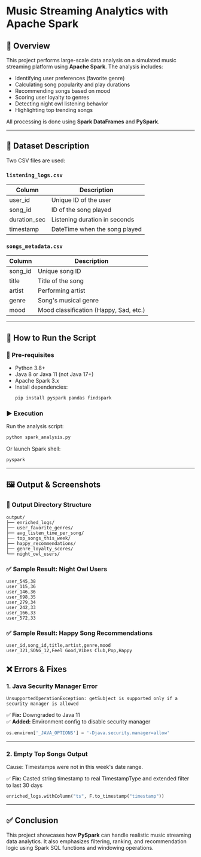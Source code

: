 # Music Streaming Analytics with Apache Spark

## 📘 Overview

This project performs large-scale data analysis on a simulated music streaming platform using **Apache Spark**. The analysis includes:
- Identifying user preferences (favorite genre)
- Calculating song popularity and play durations
- Recommending songs based on mood
- Scoring user loyalty to genres
- Detecting night owl listening behavior
- Highlighting top trending songs

All processing is done using **Spark DataFrames** and **PySpark**.

---

## 📂 Dataset Description

Two CSV files are used:

### `listening_logs.csv`
| Column       | Description                    |
|--------------|--------------------------------|
| user_id      | Unique ID of the user          |
| song_id      | ID of the song played          |
| duration_sec | Listening duration in seconds  |
| timestamp    | DateTime when the song played  |

### `songs_metadata.csv`
| Column    | Description                  |
|-----------|------------------------------|
| song_id   | Unique song ID               |
| title     | Title of the song            |
| artist    | Performing artist            |
| genre     | Song's musical genre         |
| mood      | Mood classification (Happy, Sad, etc.) |

---

## 🏁 How to Run the Script

### 🔧 Pre-requisites
- Python 3.8+
- Java 8 or Java 11 (not Java 17+)
- Apache Spark 3.x
- Install dependencies:
  ```bash
  pip install pyspark pandas findspark
  ```

### ▶️ Execution
Run the analysis script:
```bash
python spark_analysis.py
```

Or launch Spark shell:
```bash
pyspark
```

---

## 🖼️ Output & Screenshots

### 📁 Output Directory Structure
```
output/
├── enriched_logs/
├── user_favorite_genres/
├── avg_listen_time_per_song/
├── top_songs_this_week/
├── happy_recommendations/
├── genre_loyalty_scores/
└── night_owl_users/
```

### ✅ Sample Result: Night Owl Users
```csv
user_545,38
user_115,36
user_146,36
user_698,35
user_279,34
user_242,33
user_166,33
user_572,33
```

### ✅ Sample Result: Happy Song Recommendations
```csv
user_id,song_id,title,artist,genre,mood
user_321,SONG_12,Feel Good,Vibes Club,Pop,Happy
```

## ❌ Errors & Fixes

### 1. **Java Security Manager Error**
```
UnsupportedOperationException: getSubject is supported only if a security manager is allowed
```
✅ **Fix:** Downgraded to Java 11  
✅ **Added:** Environment config to disable security manager
```python
os.environ['_JAVA_OPTIONS'] = '-Djava.security.manager=allow'
```

---

### 2. **Empty Top Songs Output**
Cause: Timestamps were not in this week's date range.

✅ **Fix:** Casted string timestamp to real TimestampType and extended filter to last 30 days
```python
enriched_logs.withColumn("ts", F.to_timestamp("timestamp"))
```

---

## ✅ Conclusion

This project showcases how **PySpark** can handle realistic music streaming data analytics. It also emphasizes filtering, ranking, and recommendation logic using Spark SQL functions and windowing operations.